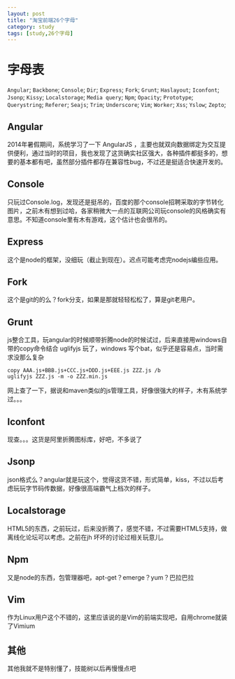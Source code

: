 ```yaml
---
layout: post
title: "淘宝前端26个字母"
category: study
tags: [study,26个字母]
---
```



# 字母表

`Angular`;	`Backbone`;	`Console`;	`Dir`;	`Express`;	`Fork`;	`Grunt`;	`Haslayout`;	`Iconfont`;
`Jsonp`;	`Kissy`;	`Localstorage`;	`Media query`;	`Npm`;	`Opacity`;	`Prototype`;	`Querystring`;	`Referer`;
`Seajs`;	`Trim`;	`Underscore`;	`Vim`;	`Worker`;	`Xss`;	`Yslow`;	`Zepto`;

## Angular

2014年暑假期间，系统学习了一下 AngularJS ，主要也就双向数据绑定为交互提供便利，通过当时的项目，我也发现了这货确实社区强大，各种插件都挺多的，想要的基本都有吧，虽然部分插件都存在兼容性bug，不过还是挺适合快速开发的。

## Console

只玩过Console.log，发现还是挺吊的，百度的那个console招聘采取的字节转化图片，之前木有想到过哈，各家稍微大一点的互联网公司玩console的风格确实有意思。不知道console里有木有游戏，这个估计也会很吊的。

## Express

这个是node的框架，没细玩（截止到现在）。迟点可能考虑完nodejs编些应用。

## Fork

这个是git的的么？fork分支，如果是那就轻轻松松了，算是git老用户。

## Grunt

js整合工具，玩angular的时候顺带折腾node的时候试过，后来直接用windows自带的copy命令结合 uglifyjs 玩了，windows 写个bat，似乎还是容易点，当时需求没那么复杂

    copy AAA.js+BBB.js+CCC.js+DDD.js+EEE.js ZZZ.js /b
    uglifyjs ZZZ.js -m -o ZZZ.min.js

网上查了一下，据说和maven类似的js管理工具，好像很强大的样子，木有系统学过。。。

## Iconfont
现查。。。这货是阿里折腾图标库，好吧，不多说了

## Jsonp

json格式么？angular就是玩这个，觉得这货不错，形式简单，kiss，不过以后考虑玩玩字节码传数据，好像很高端霸气上档次的样子。

## Localstorage

HTML5的东西，之前玩过，后来没折腾了，感觉不错，不过需要HTML5支持，做离线化论坛可以考虑。之前在jh 坏坏的讨论过相关玩意儿。

## Npm

又是node的东西，包管理器吧，apt-get？emerge？yum？巴拉巴拉

## Vim

作为Linux用户这个不错的，这里应该说的是Vim的前端实现吧，自用chrome就装了Vimium

## 其他

其他我就不是特别懂了，技能树以后再慢慢点吧